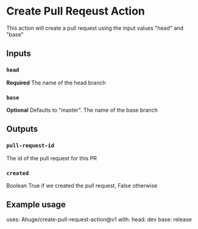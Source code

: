 # Create Pull Reqeust Action

This action will create a pull request using the input values "head" and "base"

## Inputs

### `head`

**Required** The name of the head branch

### `base`
**Optional** Defaults to "master". The name of the base branch

## Outputs

### `pull-request-id`

The id of the pull request for this PR

### `created`

Boolean True if we created the pull request, False otherwise

## Example usage

uses: Ahuge/create-pull-request-action@v1
with:
  head: dev
  base: release

